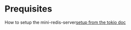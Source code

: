 # Prequisites
How to setup the mini-redis-server[setup from the tokio doc](https://tokio.rs/tokio/tutorial/setup)
